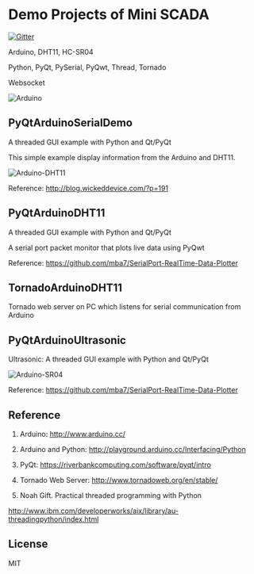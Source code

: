 # Demo Projects of Mini SCADA 

[![Gitter](https://badges.gitter.im/Py03013052/ArduinoPython.svg)](https://gitter.im/Py03013052/ArduinoPython?utm_source=badge&utm_medium=badge&utm_campaign=pr-badge)

Arduino, DHT11, HC-SR04  

Python, PyQt, PySerial, PyQwt, Thread, Tornado

Websocket

![Arduino](./doc/arduino.jpg)

## PyQtArduinoSerialDemo

A threaded GUI example with Python and Qt/PyQt 

This simple example display information from the Arduino and DHT11. 

![Arduino-DHT11](./doc/Arduino-DHT11.png)

Reference:  http://blog.wickeddevice.com/?p=191 

## PyQtArduinoDHT11

A threaded GUI example with Python and Qt/PyQt 

A serial port packet monitor that plots live data using PyQwt

Reference:  https://github.com/mba7/SerialPort-RealTime-Data-Plotter

## TornadoArduinoDHT11

Tornado web server on PC which listens for serial communication from Arduino 

## PyQtArduinoUltrasonic

Ultrasonic: A threaded GUI example with Python and Qt/PyQt 

![Arduino-SR04](./doc/Arduino-SR04.png)

Reference:  https://github.com/mba7/SerialPort-RealTime-Data-Plotter


## Reference

1. Arduino: http://www.arduino.cc/

2. Arduino and Python: http://playground.arduino.cc/Interfacing/Python

3. PyQt: https://riverbankcomputing.com/software/pyqt/intro

4. Tornado Web Server: http://www.tornadoweb.org/en/stable/

5. Noah Gift. Practical threaded programming with Python 

http://www.ibm.com/developerworks/aix/library/au-threadingpython/index.html


## License

MIT 
